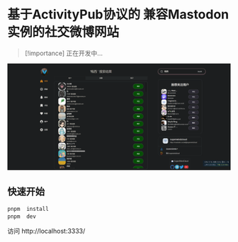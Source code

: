 # 基于ActivityPub协议的 兼容Mastodon实例的社交微博网站

> [!importance]
> 正在开发中...
 
![img.png](img.png)


##  快速开始
```bash
pnpm  install 
pnpm  dev
```
访问 http://localhost:3333/